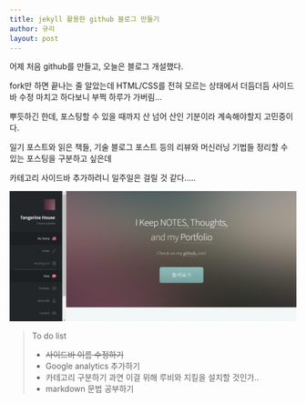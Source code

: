 ```yaml
---
title: jekyll 활용한 github 블로그 만들기
author: 규리
layout: post
---
```

어제 처음 github를 만들고, 오늘은 블로그 개설했다. 

fork만 하면 끝나는 줄 알았는데 HTML/CSS를 전혀 모르는 상태에서 더듬더듬 사이드바 수정 마치고 하다보니 부쩍 하루가 가버림...

뿌듯하긴 한데, 포스팅할 수 있을 때까지 산 넘어 산인 기분이라 계속해야할지 고민중이다. 

일기 포스트와 읽은 책들, 기술 블로그 포스트 등의 리뷰와 머신러닝 기법들 정리할 수 있는 포스팅을 구분하고 싶은데

카테고리 사이드바 추가하려니 일주일은 걸릴 것 같다.....

![캡쳐](https://github.com/grand-tangerine/grand-tangerine.github.io/blob/master/%EC%BA%A1%EC%B2%98.PNG)

>To do list
> * ~~사이드바 이름 수정하기~~
> * Google analytics 추가하기
> * 카테고리 구분하기
     과연 이걸 위해 루비와 지킬을 설치할 것인가..
> * markdown 문법 공부하기   


